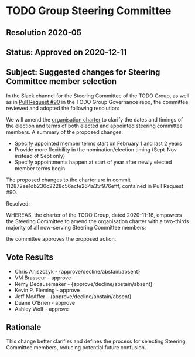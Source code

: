 # TODO Group Steering Committee
## Resolution 2020-05
## Status: Approved on 2020-12-11

## Subject: Suggested changes for Steering Committee member selection

In the Slack channel for the Steering Committee of the TODO Group, as well as in [Pull Request #90](https://github.com/todogroup/governance/pull/90) in the TODO Group Governance repo, the committee reviewed and adopted the following resolution:

We will amend the [organisation charter](https://github.com/todogroup/governance/blob/master/CHARTER.adoc) to clarify the dates and timings of the election and terms of both elected and appointed steering committee members. A summary of the proposed changes:

* Specify appointed member terms start on February 1 and last 2 years
* Provide more flexibility in the nomination/election timing (Sept-Nov
instead of Sept only)
* Specify appointments happen at start of year after newly elected
member terms begin

The proposed changes to the charter are in commit 112872ee1db230c2228c56acfe264a35f976efff, contained in Pull Request #90.

Resolved:

WHEREAS, the charter of the TODO Group, dated 2020-11-16, empowers the Steering Committee to amend the organisation charter with a two-thirds majority of all now-serving Steering Committee members;

the committee approves the proposed action.

## Vote Results

* Chris Aniszczyk - {approve/decline/abstain/absent}
* VM Brasseur - approve
* Remy Decausemaker - {approve/decline/abstain/absent}
* Kevin P. Fleming - approve
* Jeff McAffer - {approve/decline/abstain/absent}
* Duane O'Brien - approve
* Ashley Wolf - approve

## Rationale

This change better clarifies and defines the process for selecting Steering Committee members, reducing potential future confusion.
